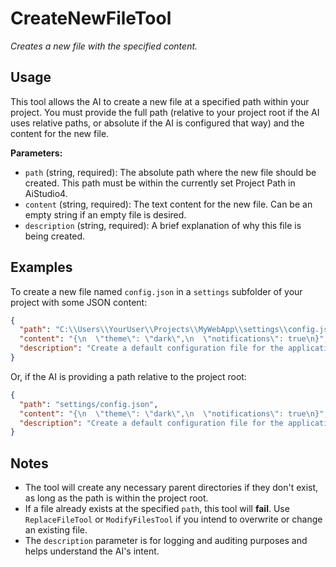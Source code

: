 ﻿# CreateNewFileTool

*Creates a new file with the specified content.*

## Usage

This tool allows the AI to create a new file at a specified path within your project. You must provide the full path (relative to your project root if the AI uses relative paths, or absolute if the AI is configured that way) and the content for the new file.

**Parameters:**
-   `path` (string, required): The absolute path where the new file should be created. This path must be within the currently set Project Path in AiStudio4.
-   `content` (string, required): The text content for the new file. Can be an empty string if an empty file is desired.
-   `description` (string, required): A brief explanation of why this file is being created.

## Examples

To create a new file named `config.json` in a `settings` subfolder of your project with some JSON content:

```json
{
  "path": "C:\\Users\\YourUser\\Projects\\MyWebApp\\settings\\config.json",
  "content": "{\n  \"theme\": \"dark\",\n  \"notifications\": true\n}",
  "description": "Create a default configuration file for the application."
}
```

Or, if the AI is providing a path relative to the project root:

```json
{
  "path": "settings/config.json", 
  "content": "{\n  \"theme\": \"dark\",\n  \"notifications\": true\n}",
  "description": "Create a default configuration file for the application."
}
```

## Notes

-   The tool will create any necessary parent directories if they don't exist, as long as the path is within the project root.
-   If a file already exists at the specified `path`, this tool will **fail**. Use `ReplaceFileTool` or `ModifyFilesTool` if you intend to overwrite or change an existing file.
-   The `description` parameter is for logging and auditing purposes and helps understand the AI's intent.
